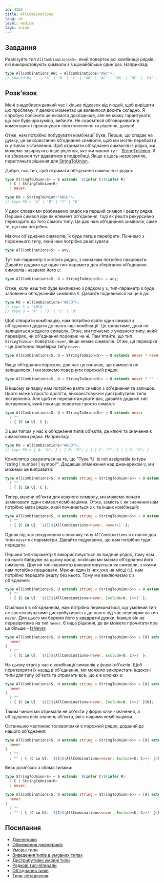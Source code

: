 ```yaml
---
id: 4260
title: AllCombinations
lang: uk
level: medium
tags: union
---
```


## Завдання

Реалізуйте тип `AllCombinations<S>`, який повертає всі комбінації рядків,
які використовують символи з `S` щонайбільше один раз. Наприклад:

```typescript
type AllCombinations_ABC = AllCombinations<"ABC">;
// should be '' | 'A' | 'B' | 'C' | 'AB' | 'AC' | 'BA' | 'BC' | 'CA' | 'CB' | 'ABC' | 'ACB' | 'BAC' | 'BCA' | 'CAB' | 'CBA'
```

## Розв'язок

Мені знадобився деякий час і кілька підказок від людей, щоб вирішити цю проблему.
У деяких моментах це виявилося досить складно. Я спробую пояснити це якомога докладніше,
але не можу гарантувати, що все буде зрозуміло, вибачте. Не соромтеся обговорювати в коментарях
і пропонувати свої пояснення та рішення, дякую!

Отже, нам потрібно побудувати комбінації букв. Перше, що спадає на думку, це
використання об'єднання символів, щоб ми могли перебрати їх у типах зіставлення.
Щоб отримати об'єднання символів із рядка, ми можемо зазирнути в інше рішення,
яке ми маємо тут – [StringToUnion](./medium-string-to-union.md). Я не збираюся тут вдаватися
в подробиці. Якщо є щось незрозуміле, перегляньте рішення для [StringToUnion](./medium-string-to-union.md).

Добре, ось тип, щоб отримати об’єднання символів із рядка:

```typescript
type StringToUnion<S> = S extends `${infer C}${infer R}`
  ? C | StringToUnion<R>
  : never;

type R0 = StringToUnion<"ABCD">;
// type R0 = "A" | "B" | "C" | "D"
```

У двох словах ми розбиваємо рядок на перший символ і решту рядка.
Перший символ йде як елемент об'єднання, тоді як решта рекурсивно переходить до
того самого типу. Це дає нам об'єднання символів, саме те, що нам потрібно.

Маючи об'єднання символів, їх буде легше перебрати. Почнемо з порожнього типу,
який нам потрібно реалізувати:

```typescript
type AllCombinations<S> = any;
```

Тут тип-параметр `S` містить рядок, з яким нам потрібно працювати. 
Давайте додамо ще один тип-параметр для зберігання об'єднання символів і назвемо його `U`:

```typescript
type AllCombinations<S, U = StringToUnion<S>> = any;
```

Отже, коли наш тип буде викликано з рядком у `S`, тип-параметр `U` буде заповнено об'єднанням символів `S`.
Давайте подивимося на це в дії:

```typescript
type R0 = AllCombinations<"ABCD">;
// type S = 'ABCD'
// type U = 'A' | 'B' | 'C' | 'D'
```

Щоб створити комбінацію, нам потрібно взяти один символ з об'єднання і додати до нього
інші комбінації. Це триватиме, доки не залишиться жодного символу. Отже, ми почнемо з
умовного типу, який перевіряє, чи об'єднання порожнє чи ні. Пам'ятайте, що тип `StringToUnion`
повертає `never`, якщо немає символів. Отже, ця перевірка - це фактично перевірка типу `never`:

```typescript
type AllCombinations<S, U = StringToUnion<S>> = U extends never ? never : never;
```

Якщо об’єднання порожнє, для нас це означає, що символів не залишилося,
і ми можемо повернути порожній рядок:

```typescript
type AllCombinations<S, U = StringToUnion<S>> = U extends never ? "" : never;
```

В іншому випадку нам потрібно взяти символ з об'єднання та залишок. Цього можна 
просто досягти, використовуючи дистрибутивні типи зіставлення. Але щоб не перевантажувати
вас, давайте додамо тип зіставлення, який поки що повертає просто символ:

```typescript
type AllCombinations<S, U = StringToUnion<S>> = U extends never
  ? ""
  : { [C in U]: C };
```

З цим типом у нас є об'єднання типів об'єктів, де ключі та значення є символами рядка.
Наприклад:

```typescript
type R0 = AllCombinations<"ABCD">;
// type R0 = { A: "A"; } | { B: "B"; } | { C: "C"; } | { D: "D"; }
```

Компілятор скаржиться на те, що "Type 'U' is not assignable to type 'string
| number | symbol'". Додавши обмеження над дженериком `U`, ми можемо це виправити:

```typescript
type AllCombinations<S, U extends string = StringToUnion<S>> = U extends never
  ? ""
  : { [C in U]: C };
```

Тепер, маючи об'єкти для кожного символу, ми можемо почати замінювати один символ
комбінаціями. Отже, замість `C` як значення нам потрібно мати рядок, який починається
з `C` та інших комбінацій:

```typescript
type AllCombinations<S, U extends string = StringToUnion<S>> = U extends never
  ? ""
  : { [C in U]: `${C}${AllCombinations<never, never>}` };
```

Однак під час рекурсивного виклику типу `AllCombinations` я ставлю два типи `never`
як параметри. Давайте подумаємо, що нам потрібно туди передати.

Перший тип-параметр `S` використовується як вхідний рядок, тому нам на нього байдуже
на цьому кроці, оскільки ми маємо об'єднання його символів. Другий тип-параметр
використовується як символи, з якими нам потрібно працювати. Маючи один із них уже
на місці (`C`), нам потрібно передати решту без нього. Тому ми виключаємо `C` з об'єднання:

```typescript
type AllCombinations<S, U extends string = StringToUnion<S>> = U extends never
  ? ""
  : { [C in U]: `${C}${AllCombinations<never, Exclude<U, C>>}` };
```

Оскільки `U` є об'єднанням, нам потрібно переконатися, що умовний тип не застосовуватиме
дистрибутивність до нього під час перевірки на тип `never`. Для цього ми беремо його у квадратні
дужки. Інакше він не перевірятиме на тип `never`. Є інше рішення, де ви можете прочитати про
це більше - [IsNever](./medium-isnever.md).

```typescript
type AllCombinations<S, U extends string = StringToUnion<S>> = [U] extends [
  never
]
  ? ""
  : { [C in U]: `${C}${AllCombinations<never, Exclude<U, C>>}` };
```

На цьому етапі у нас є комбінації символів у формі об'єктів. Щоб перетворити їх
назад в об'єднання, ми можемо використати індексні типи для типу об'єкта та отримати все,
що є в ключах `U`:

```typescript
type AllCombinations<S, U extends string = StringToUnion<S>> = [U] extends [
  never
]
  ? ""
  : { [C in U]: `${C}${AllCombinations<never, Exclude<U, C>>}` }[U];
```

Таким чином ми отримали не об'єкти у формі ключ-значення, а об'єднання всіх значень об'єкта,
які є нашими комбінаціями.

Останньою частиною головоломки є порожній рядок, доданий до нашого об’єднання:

```typescript
type AllCombinations<S, U extends string = StringToUnion<S>> = [U] extends [
  never
]
  ? ""
  : "" | { [C in U]: `${C}${AllCombinations<never, Exclude<U, C>>}` }[U];
```

Весь розв'язок з обома типами:

```typescript
type StringToUnion<S> = S extends `${infer C}${infer R}`
  ? C | StringToUnion<R>
  : never;

type AllCombinations<S, U extends string = StringToUnion<S>> = [U] extends [
  never
]
  ? ""
  : "" | { [C in U]: `${C}${AllCombinations<never, Exclude<U, C>>}` }[U];
```

## Посилання

- [Дженерики](https://www.typescriptlang.org/docs/handbook/2/generics.html)
- [Обмеження дженериків](https://www.typescriptlang.org/docs/handbook/2/generics.html#generic-constraints)
- [Умовні типи](https://www.typescriptlang.org/docs/handbook/2/conditional-types.html)
- [Виведення типів в умовних типах](https://www.typescriptlang.org/docs/handbook/2/conditional-types.html#inferring-within-conditional-types)
- [Дистрибутивні умовні типи](https://www.typescriptlang.org/docs/handbook/2/conditional-types.html#distributive-conditional-types)
- [Рядкові тип-літерали](https://www.typescriptlang.org/docs/handbook/2/template-literal-types.html)
- [Об'єднання типів](https://www.typescriptlang.org/docs/handbook/2/everyday-types.html#union-types)
- [Типи зіставлення](https://www.typescriptlang.org/docs/handbook/2/mapped-types.html)
